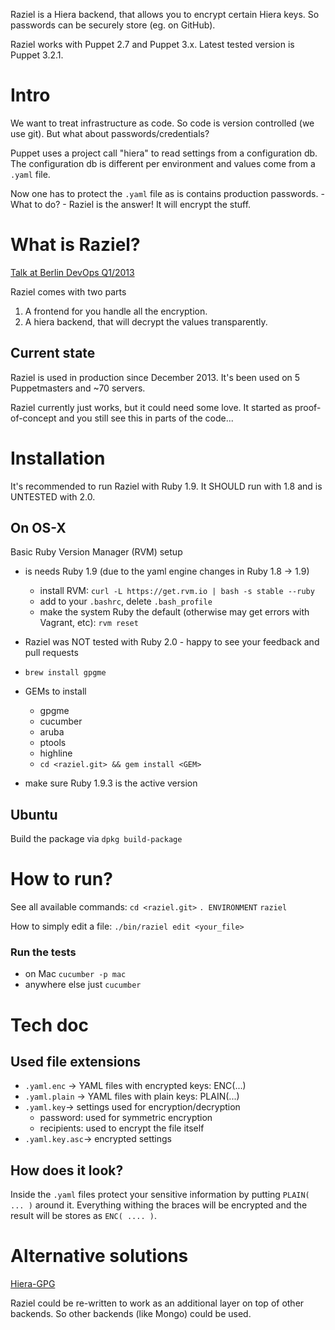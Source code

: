 Raziel is a Hiera backend, that allows you to encrypt certain Hiera
keys. So passwords can be securely store (eg. on GitHub).

Raziel works with Puppet 2.7 and Puppet 3.x. Latest tested version is Puppet 3.2.1.

# Intro

We want to treat infrastructure as code. So code is version controlled
(we use git). But what about passwords/credentials?

Puppet uses a project call "hiera" to read settings from a
configuration db. The configuration db is different per environment
and values come from a `.yaml` file.

Now one has to protect the `.yaml` file as is contains production
passwords. - What to do? - Raziel is the answer! It will encrypt the stuff.

# What is Raziel?

[Talk at Berlin DevOps Q1/2013](https://plus.google.com/115677043219034820589/posts/XyWJqnune8M)

Raziel comes with two parts

1. A frontend for you handle all the encryption.
2. A hiera backend, that will decrypt the values transparently.

## Current state

Raziel is used in production since December 2013. It's been used on 5
Puppetmasters and ~70 servers.

Raziel currently just works, but it could need some love. It started
as proof-of-concept and you still see this in parts of the code...

# Installation

It's recommended to run Raziel with Ruby 1.9. It SHOULD run with 1.8
and is UNTESTED with 2.0.

## On OS-X

Basic Ruby Version Manager (RVM) setup
- is needs Ruby 1.9 (due to the yaml engine changes in Ruby 1.8 -> 1.9)
  - install RVM: `curl -L https://get.rvm.io | bash -s stable --ruby`
  - add to your `.bashrc`, delete `.bash_profile`
  - make the system Ruby the default (otherwise may get errors with Vagrant, etc): `rvm reset`
- Raziel was NOT tested with Ruby 2.0 - happy to see your feedback and pull requests

- `brew install gpgme`
- GEMs to install
  - gpgme
  - cucumber
  - aruba
  - ptools
  - highline
  - `cd <raziel.git> && gem install <GEM>`
- make sure Ruby 1.9.3 is the active version

## Ubuntu

Build the package via `dpkg build-package`

# How to run?

See all available commands:
`cd <raziel.git>`
`. ENVIRONMENT`
`raziel`

How to simply edit a file:
`./bin/raziel edit <your_file>`

### Run the tests

- on Mac ```cucumber -p mac```
- anywhere else just ```cucumber```

# Tech doc

## Used file extensions

- `.yaml.enc` -> YAML files with encrypted keys: ENC(...)
- `.yaml.plain` -> YAML files with plain keys: PLAIN(...)
- `.yaml.key`-> settings used for encryption/decryption
  - password: used for symmetric encryption
  - recipients: used to encrypt the file itself
- `.yaml.key.asc`-> encrypted settings

## How does it look?

Inside the `.yaml` files protect your sensitive information by putting
`PLAIN( ... )` around it. Everything withing the braces will be
encrypted and the result will be stores as `ENC( .... )`.

# Alternative solutions

[Hiera-GPG](https://github.com/crayfishx/hiera-gpg)

Raziel could be re-written to work as an additional layer on top of
other backends. So other backends (like Mongo) could be used.
